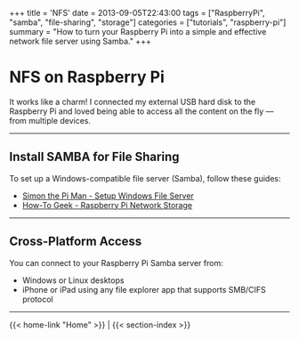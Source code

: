 +++
title = 'NFS'
date = 2013-09-05T22:43:00
tags = ["RaspberryPi", "samba", "file-sharing", "storage"]
categories = ["tutorials", "raspberry-pi"]
summary = "How to turn your Raspberry Pi into a simple and effective network file server using Samba."
+++

# NFS on Raspberry Pi

It works like a charm! I connected my external USB hard disk to the Raspberry Pi and loved being able to access all the content on the fly — from multiple devices.

---

## Install SAMBA for File Sharing

To set up a Windows-compatible file server (Samba), follow these guides:

- [Simon the Pi Man - Setup Windows File Server](http://simonthepiman.com/how_to_setup_windows_file_server.php)
- [How-To Geek - Raspberry Pi Network Storage](http://www.howtogeek.com/139433/how-to-turn-a-raspberry-pi-into-a-low-power-network-storage-device/)

---

## Cross-Platform Access

You can connect to your Raspberry Pi Samba server from:
- Windows or Linux desktops
- iPhone or iPad using any file explorer app that supports SMB/CIFS protocol

---
{{< home-link "Home" >}} | {{< section-index >}}